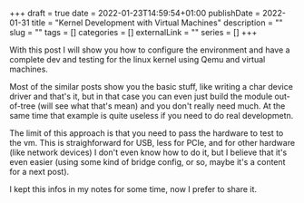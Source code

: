 +++ 
draft = true
date = 2022-01-23T14:59:54+01:00
publishDate = 2022-01-31
title = "Kernel Development with Virtual Machines"
description = ""
slug = "" 
tags = []
categories = []
externalLink = ""
series = []
+++

With this post I will show you how to configure the environment and have a complete dev and testing for the linux kernel using Qemu and virtual machines.

Most of the similar posts show you the basic stuff, like writing a char device driver and that's it, but in that case you can even just build the module out-of-tree (will see what that's mean) and you don't really need much. At the same time that example is quite useless if you need to do real developmetn.

The limit of this approach is that you need to pass the hardware to test to the vm. This is straighforward for USB, less for PCIe, and for other hardware (like network devices) I don't even know how to do it, but I believe that it's even easier (using some kind of bridge config, or so, maybe it's a content for a next post).

I kept this infos in my notes for some time, now I prefer to share it.
